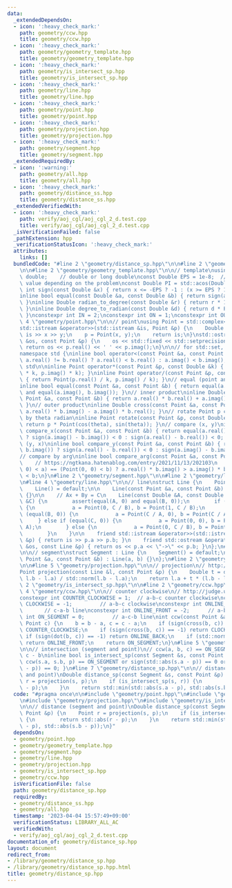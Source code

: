 ```yaml
---
data:
  _extendedDependsOn:
  - icon: ':heavy_check_mark:'
    path: geometry/ccw.hpp
    title: geometry/ccw.hpp
  - icon: ':heavy_check_mark:'
    path: geometry/geometry_template.hpp
    title: geometry/geometry_template.hpp
  - icon: ':heavy_check_mark:'
    path: geometry/is_intersect_sp.hpp
    title: geometry/is_intersect_sp.hpp
  - icon: ':heavy_check_mark:'
    path: geometry/line.hpp
    title: geometry/line.hpp
  - icon: ':heavy_check_mark:'
    path: geometry/point.hpp
    title: geometry/point.hpp
  - icon: ':heavy_check_mark:'
    path: geometry/projection.hpp
    title: geometry/projection.hpp
  - icon: ':heavy_check_mark:'
    path: geometry/segment.hpp
    title: geometry/segment.hpp
  _extendedRequiredBy:
  - icon: ':warning:'
    path: geometry/all.hpp
    title: geometry/all.hpp
  - icon: ':heavy_check_mark:'
    path: geometry/distance_ss.hpp
    title: geometry/distance_ss.hpp
  _extendedVerifiedWith:
  - icon: ':heavy_check_mark:'
    path: verify/aoj_cgl/aoj_cgl_2_d.test.cpp
    title: verify/aoj_cgl/aoj_cgl_2_d.test.cpp
  _isVerificationFailed: false
  _pathExtension: hpp
  _verificationStatusIcon: ':heavy_check_mark:'
  attributes:
    links: []
  bundledCode: "#line 2 \"geometry/distance_sp.hpp\"\n\n#line 2 \"geometry/point.hpp\"\
    \n\n#line 2 \"geometry/geometry_template.hpp\"\n\n// template\nusing Double =\
    \ double;    // double or long double\nconst Double EPS = 1e-8;  // change the\
    \ value depending on the problem\nconst Double PI = std::acos(Double(-1));\ninline\
    \ int sign(const Double &x) { return x <= -EPS ? -1 : (x >= EPS ? 1 : 0); }\n\
    inline bool equal(const Double &a, const Double &b) { return sign(a - b) == 0;\
    \ }\ninline Double radian_to_degree(const Double &r) { return r * 180.0 / PI;\
    \ }\ninline Double degree_to_radian(const Double &d) { return d * PI / 180.0;\
    \ }\nconstexpr int IN = 2;\nconstexpr int ON = 1;\nconstexpr int OUT = 0;\n#line\
    \ 4 \"geometry/point.hpp\"\n\n// point\nusing Point = std::complex<Double>;\n\
    std::istream &operator>>(std::istream &is, Point &p) {\n    Double x, y;\n   \
    \ is >> x >> y;\n    p = Point(x, y);\n    return is;\n}\nstd::ostream &operator<<(std::ostream\
    \ &os, const Point &p) {\n    os << std::fixed << std::setprecision(15);\n   \
    \ return os << p.real() << ' ' << p.imag();\n}\n\n// for std::set, std::map, ...\n\
    namespace std {\ninline bool operator<(const Point &a, const Point &b) { return\
    \ a.real() != b.real() ? a.real() < b.real() : a.imag() < b.imag(); }\n}  // namespace\
    \ std\n\ninline Point operator*(const Point &p, const Double &k) { return Point(p.real()\
    \ * k, p.imag() * k); }\ninline Point operator/(const Point &p, const Double &k)\
    \ { return Point(p.real() / k, p.imag() / k); }\n// equal (point and point)\n\
    inline bool equal(const Point &a, const Point &b) { return equal(a.real(), b.real())\
    \ and equal(a.imag(), b.imag()); }\n// inner product\ninline Double dot(const\
    \ Point &a, const Point &b) { return a.real() * b.real() + a.imag() * b.imag();\
    \ }\n// outer product\ninline Double cross(const Point &a, const Point &b) { return\
    \ a.real() * b.imag() - a.imag() * b.real(); }\n// rotate Point p counterclockwise\
    \ by theta radian\ninline Point rotate(const Point &p, const Double &theta) {\
    \ return p * Point(cos(theta), sin(theta)); }\n// compare (x, y)\ninline bool\
    \ compare_x(const Point &a, const Point &b) { return equal(a.real(), b.real())\
    \ ? sign(a.imag() - b.imag()) < 0 : sign(a.real() - b.real()) < 0; }\n// compare\
    \ (y, x)\ninline bool compare_y(const Point &a, const Point &b) { return equal(a.imag(),\
    \ b.imag()) ? sign(a.real() - b.real()) < 0 : sign(a.imag() - b.imag()) < 0; }\n\
    // compare by arg\ninline bool compare_arg(const Point &a, const Point &b) {\n\
    \    // https://ngtkana.hatenablog.com/entry/2021/11/13/202103\n    return (Point(0,\
    \ 0) < a) == (Point(0, 0) < b) ? a.real() * b.imag() > a.imag() * b.real() : a\
    \ < b;\n}\n#line 2 \"geometry/segment.hpp\"\n\n#line 2 \"geometry/line.hpp\"\n\
    \n#line 4 \"geometry/line.hpp\"\n\n// line\nstruct Line {\n    Point a, b;\n\n\
    \    Line() = default;\n\n    Line(const Point &a, const Point &b) : a(a), b(b)\
    \ {}\n\n    // Ax + By = C\n    Line(const Double &A, const Double &B, const Double\
    \ &C) {\n        assert(equal(A, 0) and equal(B, 0));\n        if (equal(A, 0))\
    \ {\n            a = Point(0, C / B), b = Point(1, C / B);\n        } else if\
    \ (equal(B, 0)) {\n            a = Point(C / A, 0), b = Point(C / A, 1);\n   \
    \     } else if (equal(C, 0)) {\n            a = Point(0, 0), b = Point(1, B /\
    \ A);\n        } else {\n            a = Point(0, C / B), b = Point(C / A, 0);\n\
    \        }\n    }\n\n    friend std::istream &operator>>(std::istream &is, Line\
    \ &p) { return is >> p.a >> p.b; }\n    friend std::ostream &operator<<(std::ostream\
    \ &os, const Line &p) { return os << p.a << \"->\" << p.b; }\n};\n#line 4 \"geometry/segment.hpp\"\
    \n\n// segment\nstruct Segment : Line {\n    Segment() = default;\n\n    Segment(const\
    \ Point &a, const Point &b) : Line(a, b) {}\n};\n#line 2 \"geometry/projection.hpp\"\
    \n\n#line 5 \"geometry/projection.hpp\"\n\n// projection\n// http://judge.u-aizu.ac.jp/onlinejudge/description.jsp?id=CGL_1_A\n\
    Point projection(const Line &l, const Point &p) {\n    Double t = dot(p - l.a,\
    \ l.b - l.a) / std::norm(l.b - l.a);\n    return l.a + t * (l.b - l.a);\n}\n#line\
    \ 2 \"geometry/is_intersect_sp.hpp\"\n\n#line 2 \"geometry/ccw.hpp\"\n\n#line\
    \ 4 \"geometry/ccw.hpp\"\n\n// counter clockwise\n// http://judge.u-aizu.ac.jp/onlinejudge/description.jsp?id=CGL_1_C\n\
    constexpr int COUNTER_CLOCKWISE = 1;  // a-b-c counter clockwise\nconstexpr int\
    \ CLOCKWISE = -1;         // a-b-c clockwise\nconstexpr int ONLINE_BACK = 2; \
    \       // c-a-b line\nconstexpr int ONLINE_FRONT = -2;      // a-b-c line\nconstexpr\
    \ int ON_SEGMENT = 0;         // a-c-b line\nint ccw(const Point &a, Point b,\
    \ Point c) {\n    b = b - a, c = c - a;\n    if (sign(cross(b, c)) == 1) return\
    \ COUNTER_CLOCKWISE;\n    if (sign(cross(b, c)) == -1) return CLOCKWISE;\n   \
    \ if (sign(dot(b, c)) == -1) return ONLINE_BACK;\n    if (std::norm(b) < std::norm(c))\
    \ return ONLINE_FRONT;\n    return ON_SEGMENT;\n}\n#line 5 \"geometry/is_intersect_sp.hpp\"\
    \n\n// intersection (segment and point)\n// ccw(a, b, c) == ON_SEGMENT -> a -\
    \ c - b\ninline bool is_intersect_sp(const Segment &s, const Point &p) { return\
    \ ccw(s.a, s.b, p) == ON_SEGMENT or sign(std::abs(s.a - p)) == 0 or sign(std::abs(s.b\
    \ - p)) == 0; }\n#line 7 \"geometry/distance_sp.hpp\"\n\n// distance (segment\
    \ and point)\nDouble distance_sp(const Segment &s, const Point &p) {\n    Point\
    \ r = projection(s, p);\n    if (is_intersect_sp(s, r)) {\n        return std::abs(r\
    \ - p);\n    }\n    return std::min(std::abs(s.a - p), std::abs(s.b - p));\n}\n"
  code: "#pragma once\n\n#include \"geometry/point.hpp\"\n#include \"geometry/segment.hpp\"\
    \n#include \"geometry/projection.hpp\"\n#include \"geometry/is_intersect_sp.hpp\"\
    \n\n// distance (segment and point)\nDouble distance_sp(const Segment &s, const\
    \ Point &p) {\n    Point r = projection(s, p);\n    if (is_intersect_sp(s, r))\
    \ {\n        return std::abs(r - p);\n    }\n    return std::min(std::abs(s.a\
    \ - p), std::abs(s.b - p));\n}"
  dependsOn:
  - geometry/point.hpp
  - geometry/geometry_template.hpp
  - geometry/segment.hpp
  - geometry/line.hpp
  - geometry/projection.hpp
  - geometry/is_intersect_sp.hpp
  - geometry/ccw.hpp
  isVerificationFile: false
  path: geometry/distance_sp.hpp
  requiredBy:
  - geometry/distance_ss.hpp
  - geometry/all.hpp
  timestamp: '2023-04-04 15:57:49+09:00'
  verificationStatus: LIBRARY_ALL_AC
  verifiedWith:
  - verify/aoj_cgl/aoj_cgl_2_d.test.cpp
documentation_of: geometry/distance_sp.hpp
layout: document
redirect_from:
- /library/geometry/distance_sp.hpp
- /library/geometry/distance_sp.hpp.html
title: geometry/distance_sp.hpp
---
```

